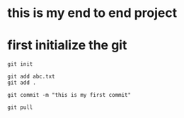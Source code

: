 # this is my end to end project

# first initialize the git
```
git init
```

```
git add abc.txt
git add .
```
```
git commit -m "this is my first commit"
```

```
git pull
```
